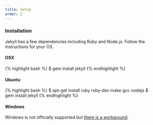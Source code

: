 ```yaml
---
title: Setup
order: 2
---
```


### Installation

Jekyll has a few dependencies including Ruby and Node.js. Follow the instructions for your OS.

#### OSX
{% highlight bash %}
$ gem install jekyll
{% endhighlight %}

#### Ubuntu
{% highlight bash %}
$ apt-get install ruby ruby-dev make gcc nodejs
$ gem install jekyll
{% endhighlight %}

#### Windows
Windows is not officially supported but [there is a workaround](http://jekyllrb.com/docs/windows/).
